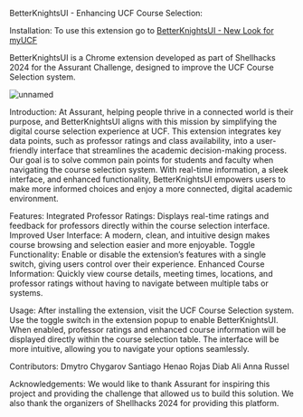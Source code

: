 BetterKnightsUI - Enhancing UCF Course Selection:

Installation:
To use this extension go to [BetterKnightsUI - New Look for myUCF](https://chromewebstore.google.com/detail/betterknightsui-new-look/enclfeopdchccjmnlpgcejjibahkkjkj)

BetterKnightsUI is a Chrome extension developed as part of Shellhacks 2024 for the Assurant Challenge, designed to improve the UCF Course Selection system.

![unnamed](https://github.com/user-attachments/assets/ff9119f3-fdb0-4ccc-b888-5101fac3b75e)


Introduction:
At Assurant, helping people thrive in a connected world is their purpose, and BetterKnightsUI aligns with this mission by simplifying the digital course selection experience at UCF. This extension integrates key data points, such as professor ratings and class availability, into a user-friendly interface that streamlines the academic decision-making process.
Our goal is to solve common pain points for students and faculty when navigating the course selection system. With real-time information, a sleek interface, and enhanced functionality, BetterKnightsUI empowers users to make more informed choices and enjoy a more connected, digital academic environment.

Features:
Integrated Professor Ratings: Displays real-time ratings and feedback for professors directly within the course selection interface.
Improved User Interface: A modern, clean, and intuitive design makes course browsing and selection easier and more enjoyable.
Toggle Functionality: Enable or disable the extension’s features with a single switch, giving users control over their experience.
Enhanced Course Information: Quickly view course details, meeting times, locations, and professor ratings without having to navigate between multiple tabs or systems.




Usage:
After installing the extension, visit the UCF Course Selection system.
Use the toggle switch in the extension popup to enable BetterKnightsUI.
When enabled, professor ratings and enhanced course information will be displayed directly within the course selection table.
The interface will be more intuitive, allowing you to navigate your options seamlessly.


Contributors:
Dmytro Chygarov
Santiago Henao Rojas
Diab Ali
Anna Russel

Acknowledgements:
We would like to thank Assurant for inspiring this project and providing the challenge that allowed us to build this solution. We also thank the organizers of Shellhacks 2024 for providing this platform.
